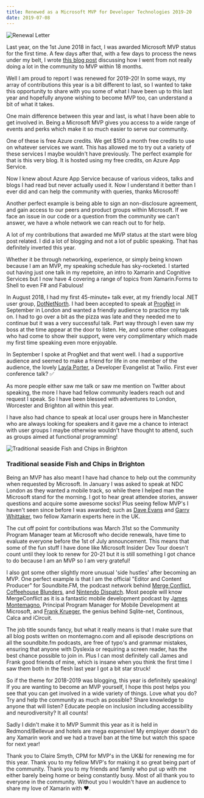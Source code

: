 ```yaml
--- 
title: Renewed as a Microsoft MVP for Developer Technologies 2019-20
date: 2019-07-08 
---
```



![Renewal Letter](../../Images/mvp-renewal-19/letter.jpg)

Last year, on the 1st June 2018 in fact, I was awarded Microsoft MVP status for the first time. A few days after that, with a few days to process the news under my belt, I wrote [this blog post](https://lucecarter.co.uk/road-to-microsoft-mvp-my-journey/) discussing how I went from not really doing a lot in the community to MVP within 18 months.

Well I am proud to report I was renewed for 2019-20! In some ways, my array of contributions this year is a bit different to last, so I wanted to take this opportunity to share with you some of what I have been up to this last year and hopefully anyone wishing to become MVP too, can understand a bit of what it takes.

One main difference between this year and last, is what I have been able to get involved in. Being a Microsoft MVP gives you access to a wide range of events and perks which make it so much easier to serve our community.

One of these is free Azure credits. We get $150 a month free credits to use on whatever services we want. This has allowed me to try out a variety of these services I maybe wouldn't have previously. The perfect example for that is this very blog. It is hosted using my free credits, on Azure App Service.

Now I knew about Azure App Service because of various videos, talks and blogs I had read but never actually used it. Now I understand it better than I ever did and can help the community with queries, thanks Microsoft!

Another perfect example is being able to sign an non-disclosure agreement, and gain access to our peers and product groups within Microsoft. If we face an issue in our code or a question from the community we can't answer, we have a whole network we can reach out to for help.

A lot of my contributions that awarded me MVP status at the start were blog post related. I did a lot of blogging and not a lot of public speaking. That has definitely inverted this year.

Whether it be through networking, experience, or simply being known because I am an MVP, my speaking schedule has sky-rocketed. I started out having just one talk in my repetoire, an intro to Xamarin and Cognitive Services but I now have 4 covering a range of topics from Xamarin.Forms to Shell to even F# and Fabulous!

In August 2018, I had my first 45-minute+ talk ever, at my friendly local .NET user group, [DotNetNorth](https://www.meetup.com/DotNetNorth/). I had been accepted to speak at [ProgNet](https://skillsmatter.com/conferences/10107-prognet-london-2018) in September in London and wanted a friendly audience to practice my talk on. I had to go over a bit as the pizza was late and they needed me to continue but it was a very successful talk. Part way through I even saw my boss at the time appear at the door to listen. He, and some other colleagues who had come to show their support, were very complimentary which made my first time speaking even more enjoyable.

In September I spoke at ProgNet and that went well. I had a supportive audience and seemed to make a friend for life in one member of the audience, the lovely [Layla Porter](https://twitter.com/laylacodesit), a Developer Evangelist at Twilio. First ever conference talk? ✅

As more people either saw me talk or saw me mention on Twitter about speaking, the more I have had fellow community leaders reach out and request I speak. So I have been blessed with adventures to London, Worcester and Brighton all within this year.

I have also had chance to speak at local user groups here in Manchester who are always looking for speakers and it gave me a chance to interact with user groups I maybe otherwise wouldn't have thought to attend, such as groups aimed at functional programming!

![Traditional seaside Fish and Chips in Brighton](../../Images/mvp-renewal-19/brighton.jpg)
### Traditional seaside Fish and Chips in Brighton

Being an MVP has also meant I have had chance to help out the community when requested by Microsoft. In January I was asked to speak at NDC London as they wanted a mobile track, so while there I helped man the Microsoft stand for the morning. I got to hear great attendee stories, answer questions and acquire some awesome socks! Plus seeing fellow MVP's I haven't seen since before I was awarded; such as [Dave Evans](https://twitter.com/DaveDev) and [Garry Whittaker](https://twitter.com/garrywma), two fellow Xamarin experts here in the UK.

The cut off point for contributions was March 31st so the Community Program Manager team at Microsoft who decide renewals, have time to evaluate everyone before the 1st of July announcement. This means that some of the fun stuff I have done like Microsoft Insider Dev Tour doesn't count until they look to renew for 20-21 but it is still something I got chance to do because I am an MVP so I am very grateful!

I also got some other slightly more unusual 'side hustles' after becoming an MVP. One perfect example is that I am the official "Editor and Content Producer" for Soundbite.FM, the podcast network behind [Merge Conflict](https://www.mergeconflict.fm/), [Coffeehouse Blunders](https://www.blunders.fm/), and [Nintendo Dispatch](https://www.nintendodispatch.com/). Most people will know MergeConflict as it is a fantastic mobile development podcast by J[ames Montemagno](https://twitter.com/JamesMontemagno), Principal Program Manager for Mobile Development at Microsoft, and [Frank Krueger](https://twitter.com/praeclarum), the genius behind Sqlite-net, Continous, Calca and iCircuit.

The job title sounds fancy, but what it really means is that I make sure that all blog posts written on montemagno.com and all episode descriptions on all the soundbite.fm podcasts, are free of typo's and grammar mistakes, ensuring that anyone with Dyslexia or requiring a screen reader, has the best chance possible to join in. Plus I can most definitely call James and Frank good friends of mine, which is insane when you think the first time I saw them both in the flesh last year I got a bit star struck!

So if the theme for 2018-2019 was blogging, this year is definitely speaking! If you are wanting to become an MVP yourself, I hope this post helps you see that you can get involved in a wide variety of things. Love what you do? Try and help the community as much as possible? Share knowledge to anyone that will listen? Educate people on inclusion including accessibility and neurodiversity? It all counts!

Sadly I didn't make it to MVP Summit this year as it is held in Redmond/Bellevue and hotels are mega expensive! My employer doesn't do any Xamarin work and we had a travel ban at the time but watch this space for next year!

Thank you to Claire Smyth, CPM for MVP's in the UK&I for renewing me for this year. Thank you to my fellow MVP's for making it so great being part of the community. Thank you to my friends and family who put up with me either barely being home or being constantly busy. Most of all thank you to everyone in the community. Without you I wouldn't have an audience to share my love of Xamarin with ❤️.